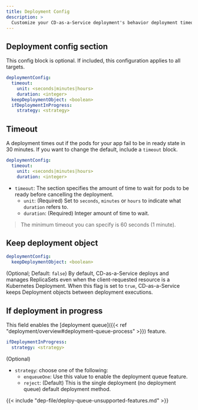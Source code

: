 ```yaml
---
title: Deployment Config
description: >
  Customize your CD-as-a-Service deployment's behavior deployment timeout, `keepDeploymentObject`, and deployment queue settings.
---
```


## Deployment config section

This config block is optional. If included, this configuration applies to all targets.

```yaml
deploymentConfig:
  timeout:
    unit: <seconds|minutes|hours>
    duration: <integer>
  keepDeploymentObject: <boolean> 
  ifDeploymentInProgress:
    strategy: <strategy>
```

## Timeout

A deployment times out if the pods for your app fail to be in ready state in 30 minutes. If you want to change the default, include a `timeout` block.

```yaml
deploymentConfig:
  timeout:
    unit: <seconds|minutes|hours>
    duration: <integer>
```

- `timeout`: The section specifies the amount of time to wait for pods to be ready before cancelling the deployment.
   - `unit`: (Required) Set to `seconds`, `minutes` or `hours` to indicate what `duration` refers to.
   - `duration`: (Required) Integer amount of time to wait.

>The minimum timeout you can specify is 60 seconds (1 minute).

## Keep deployment object

```yaml
deploymentConfig:
  keepDeploymentObject: <boolean> 
```

(Optional; Default: `false`) By default, CD-as-a-Service deploys and manages ReplicaSets even when the client-requested resource is a Kubernetes Deployment. When this flag is set to `true`, CD-as-a-Service keeps Deployment objects between deployment executions. 

## If deployment in progress

This field enables the [deployment queue]({{< ref "deployment/overview#deployment-queue-process" >}}) feature.

```yaml
ifDeploymentInProgress:
  strategy: <strategy>
```

(Optional) 

- `strategy`: choose one of the following:
  - `enqueueOne`: Use this value to enable the deployment queue feature.
  - `reject`: (Default) This is the single deployment (no deployment queue) default deployment method.
  

{{< include "dep-file/deploy-queue-unsupported-features.md" >}}